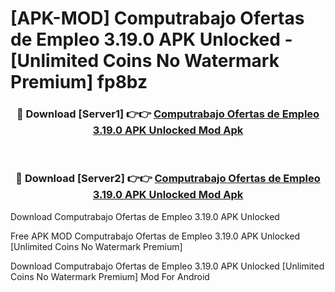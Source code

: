 # [APK-MOD] Computrabajo Ofertas de Empleo 3.19.0 APK Unlocked - [Unlimited Coins No Watermark Premium] fp8bz



<div align="center">
<h3>🔴 Download [Server1] 👉👉 <a href="https://momento.my/?title=Computrabajo_Ofertas_de_Empleo_3.19.0_APK_Unlocked">Computrabajo Ofertas de Empleo 3.19.0 APK Unlocked Mod Apk</a></h3><br>

<h3>🔴 Download [Server2] 👉👉 <a href="https://momento.my/?title=Computrabajo_Ofertas_de_Empleo_3.19.0_APK_Unlocked">Computrabajo Ofertas de Empleo 3.19.0 APK Unlocked Mod Apk</a></h3>
</div>



Download Computrabajo Ofertas de Empleo 3.19.0 APK Unlocked 

Free APK MOD Computrabajo Ofertas de Empleo 3.19.0 APK Unlocked [Unlimited Coins No Watermark Premium]

Download Computrabajo Ofertas de Empleo 3.19.0 APK Unlocked [Unlimited Coins No Watermark Premium] Mod For Android
